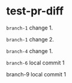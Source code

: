 # test-pr-diff

`branch-1` change 1.

`branch-1` change 2.

`branch-4` change 1.

`branch-6` local commit 1

branch-9 local commit 1
